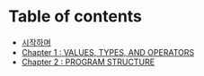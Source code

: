 # Table of contents

* [시작하며](README.md)
* [Chapter 1 : VALUES, TYPES, AND OPERATORS](chapter-1-values-types-and-operators.md)
* [Chapter 2 : PROGRAM STRUCTURE](chapter-2-program-structure.md)


